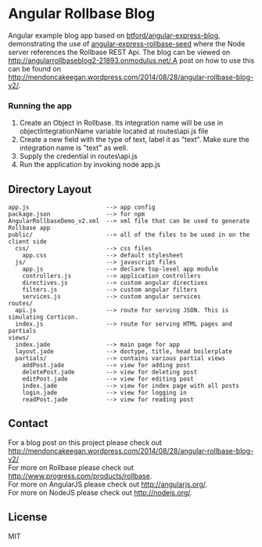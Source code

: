 # Angular Rollbase Blog

Angular example blog app based on [btford/angular-express-blog](https://github.com/btford/angular-express-blog), demonstrating the use of [angular-express-rollbase-seed](https://github.com/progress/angular-express-rollbase-seed/) where the Node server references the Rollbase REST Api. The blog can be viewed on http://angularrollbaseblog2-21893.onmodulus.net/.A post on how to use this can be found on http://mendoncakeegan.wordpress.com/2014/08/28/angular-rollbase-blog-v2/.

### Running the app

1. Create an Object in Rollbase. Its integration name will be use in objectIntegrationName variable located at routes\api.js file<br/>
2. Create a new field with the type of text, label it as "text". Make sure the integration name is "text" as well.<br/>
3. Supply the credential in routes\api.js <br/>
4. Run the application by invoking node app.js <br/>

## Directory Layout
    
    app.js                      --> app config
    package.json                --> for npm
    AngularRollbaseDemo_v2.xml  --> xml file that can be used to generate Rollbase app
    public/                     --> all of the files to be used in on the client side
      css/                      --> css files
        app.css                 --> default stylesheet
      js/                       --> javascript files
        app.js                  --> declare top-level app module
        controllers.js          --> application controllers
        directives.js           --> custom angular directives
        filters.js              --> custom angular filters
        services.js             --> custom angular services
    routes/
      api.js                    --> route for serving JSON. This is simulating Corticon.
      index.js                  --> route for serving HTML pages and partials
    views/
      index.jade                --> main page for app
      layout.jade               --> doctype, title, head boilerplate
      partials/                 --> contains various partial views
        addPost.jade            --> view for adding post
        deletePost.jade         --> view for deleting post
        editPost.jade           --> view for editing post 
        index.jade              --> view for index page with all posts 
        login.jade              --> view for logging in
        readPost.jade           --> view for reading post        

## Contact

For a blog post on this project please check out http://mendoncakeegan.wordpress.com/2014/08/28/angular-rollbase-blog-v2/ <br/>
For more on Rollbase please check out http://www.progress.com/products/rollbase. <br/>
For more on AngularJS please check out http://angularjs.org/. <br/>
For more on NodeJS please check out http://nodejs.org/. <br/>

## License

MIT
